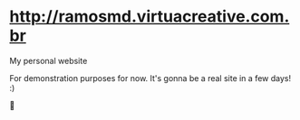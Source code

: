 # http://ramosmd.virtuacreative.com.br
My personal website

For demonstration purposes for now. It's gonna be a real site in a few days! :)

:wave:
